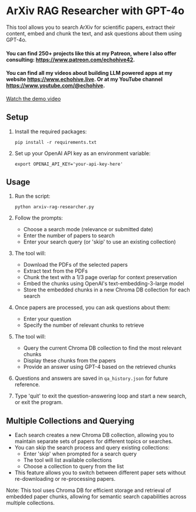 # ArXiv RAG Researcher with GPT-4o

This tool allows you to search ArXiv for scientific papers, extract their content, embed and chunk the text, and ask questions about them using GPT-4o.

#### You can find 250+ projects like this at my Patreon, where I also offer consulting: https://www.patreon.com/echohive42.
#### You can find all my videos about building LLM powered apps at my website https://www.echohive.live. Or at my YouTube channel https://www.youtube.com/@echohive.

[Watch the demo video](https://youtu.be/cnqIomsS-SU)

## Setup

1. Install the required packages:
   ```
   pip install -r requirements.txt
   ```

2. Set up your OpenAI API key as an environment variable:
   ```
   export OPENAI_API_KEY='your-api-key-here'
   ```

## Usage

1. Run the script:
   ```
   python arxiv-rag-researcher.py
   ```

2. Follow the prompts:
   - Choose a search mode (relevance or submitted date)
   - Enter the number of papers to search
   - Enter your search query (or 'skip' to use an existing collection)

3. The tool will:
   - Download the PDFs of the selected papers
   - Extract text from the PDFs
   - Chunk the text with a 1/3 page overlap for context preservation
   - Embed the chunks using OpenAI's text-embedding-3-large model
   - Store the embedded chunks in a new Chroma DB collection for each search

4. Once papers are processed, you can ask questions about them:
   - Enter your question
   - Specify the number of relevant chunks to retrieve

5. The tool will:
   - Query the current Chroma DB collection to find the most relevant chunks
   - Display these chunks from the papers
   - Provide an answer using GPT-4 based on the retrieved chunks

6. Questions and answers are saved in `qa_history.json` for future reference.

7. Type 'quit' to exit the question-answering loop and start a new search, or exit the program.

## Multiple Collections and Querying

- Each search creates a new Chroma DB collection, allowing you to maintain separate sets of papers for different topics or searches.
- You can skip the search process and query existing collections:
  - Enter 'skip' when prompted for a search query
  - The tool will list available collections
  - Choose a collection to query from the list
- This feature allows you to switch between different paper sets without re-downloading or re-processing papers.

Note: This tool uses Chroma DB for efficient storage and retrieval of embedded paper chunks, allowing for semantic search capabilities across multiple collections.
